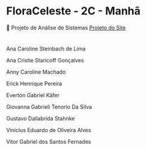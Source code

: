 # FloraCeleste - 2C - Manhã
🌿 Projeto de Análise de Sistemas
[Projeto do Site](https://viniciuseoa.github.io/FloraCeleste/Codigo/index.html)
#
Ana Caroline Steinbach de Lima

Ana Cristie Staricoff Gonçalves

Anny Caroline Machado

Erick Henrique Pereira

Everton Gabriel Käfer

Giovanna Gabrieli Tenorio Da Silva

Gustavo Dallabrida Stahnke

Vinicius Eduardo de Oliveira Alves

Vitor Gabriel dos Santos Fernades

